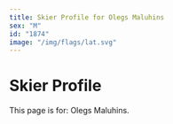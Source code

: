 ```yaml
---
title: Skier Profile for Olegs Maluhins
sex: "M"
id: "1874"
image: "/img/flags/lat.svg" 
---
```


# Skier Profile

This page is for: Olegs Maluhins.
    
